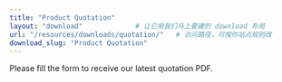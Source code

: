 ```yaml
---
title: "Product Quotation"
layout: "download"             # 让它用我们马上要建的 download 布局
url: "/resources/downloads/quotation/"   # 访问路径，可按你站点规则改
download_slug: "Product Quotation"
---
```


Please fill the form to receive our latest quotation PDF.
